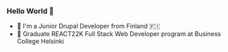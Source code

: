 ### Hello World 👋

- 🌱 I'm a Junior Drupal Developer from Finland 🇫🇮
- 🏫 Graduate REACT22K Full Stack Web Developer program at Business College Helsinki
